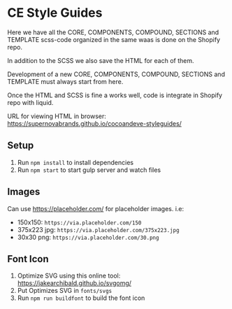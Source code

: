 # CE Style Guides

Here we have all the CORE, COMPONENTS, COMPOUND, SECTIONS and TEMPLATE scss-code organized in the same waas is done on the Shopify repo.

In addition to the SCSS we also save the HTML for each of them.

Development of a new CORE, COMPONENTS, COMPOUND, SECTIONS and TEMPLATE must always start from here.

Once the HTML and SCSS is fine a works well, code is integrate in Shopify repo with liquid.

URL for viewing HTML in browser: https://supernovabrands.github.io/cocoandeve-styleguides/

## Setup
1. Run `npm install` to install dependencies
2. Run `npm start` to start gulp server and watch files

## Images
Can use https://placeholder.com/ for placeholder images. i.e:
- 150x150: `https://via.placeholder.com/150`
- 375x223 jpg: `https://via.placeholder.com/375x223.jpg`
- 30x30 png: `https://via.placeholder.com/30.png`

## Font Icon
1. Optimize SVG using this online tool: https://jakearchibald.github.io/svgomg/
2. Put Optimizes SVG in `fonts/svgs`
3. Run `npm run buildfont` to build the font icon
